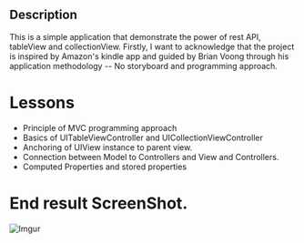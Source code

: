 ## Description

This is a simple application that demonstrate the power of rest API, tableView and collectionView. 
Firstly, I want to acknowledge that the project is inspired by Amazon's kindle app and guided by Brian Voong through his application methodology -- No storyboard and programming approach.

# Lessons

* Principle of MVC programming approach 
* Basics of UITableViewController  and UICollectionViewController
* Anchoring of UIView instance to parent view.
* Connection between Model to Controllers and View and Controllers.
* Computed Properties and stored properties


# End result ScreenShot.
![Imgur](http://i.imgur.com/XODKt2C.png)
 
      
    